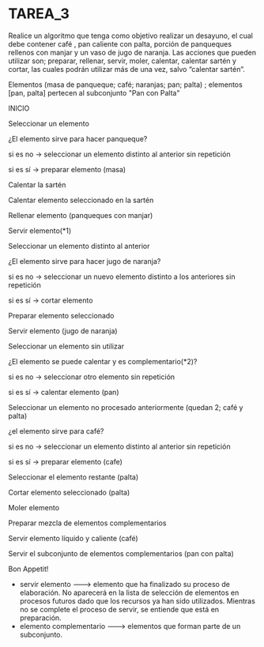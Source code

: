 # TAREA_3 

Realice un algoritmo que tenga como objetivo realizar un desayuno, el cual
debe contener café , pan caliente con palta, porción de panqueques rellenos
con manjar y un vaso de jugo de naranja. Las acciones que pueden utilizar
son; preparar, rellenar, servir, moler, calentar, calentar sartén y cortar, las
cuales podrán utilizar más de una vez, salvo “calentar sartén”.


Elementos (masa de panqueque; café; naranjas; pan; palta) ; elementos [pan, palta] pertecen al subconjunto "Pan con Palta"

INICIO

Seleccionar un elemento

¿El elemento sirve para hacer panqueque?

si es no -> seleccionar un elemento distinto al anterior sin repetición

si es sí -> preparar elemento (masa)

Calentar la sartén

Calentar elemento seleccionado en la sartén

Rellenar elemento (panqueques con manjar)

Servir elemento(*1)

Seleccionar un elemento distinto al anterior 

¿El elemento sirve para hacer jugo de naranja?

si es no -> seleccionar un nuevo elemento distinto a los anteriores sin repetición

si es sí ->  cortar elemento 

Preparar elemento seleccionado

Servir elemento (jugo de naranja)

Seleccionar un elemento sin utilizar

¿El elemento se puede calentar y es complementario(*2)?

si es no -> seleccionar otro elemento sin repetición

si es sí ->  calentar elemento (pan)

Seleccionar un elemento no procesado anteriormente (quedan 2; café y palta)

¿el elemento sirve para café?

si es no -> seleccionar un elemento distinto al anterior sin repetición

si es sí -> preparar elemento (cafe)

Seleccionar el elemento restante (palta)

Cortar elemento seleccionado (palta)

Moler elemento 

Preparar mezcla de elementos complementarios 

Servir elemento líquido y caliente (café)

Servir el subconjunto de elementos complementarios (pan con palta)

Bon Appetit!

* servir elemento ---> elemento que ha finalizado su proceso de elaboración. No aparecerá en la lista de selección de elementos en procesos futuros dado que los recursos ya han sido utilizados. Mientras no se complete el proceso de servir, se entiende que está en preparación.
* elemento complementario ---> elementos que forman parte de un subconjunto.
